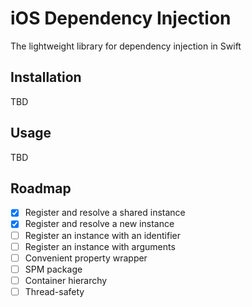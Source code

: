 # iOS Dependency Injection

The lightweight library for dependency injection in Swift

## Installation

TBD

## Usage

TBD

## Roadmap

- [x] Register and resolve a shared instance
- [x] Register and resolve a new instance
- [ ] Register an instance with an identifier
- [ ] Register an instance with arguments
- [ ] Convenient property wrapper
- [ ] SPM package
- [ ] Container hierarchy
- [ ] Thread-safety